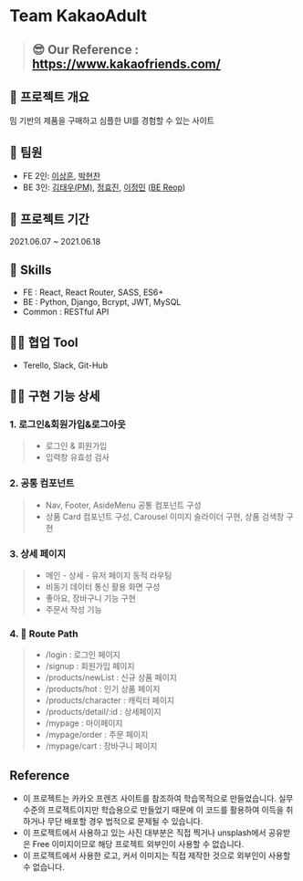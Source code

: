 # Team KakaoAdult

> ## 😎 Our Reference : https://www.kakaofriends.com/

## 💬 프로젝트 개요
밈 기반의 제품을 구매하고 심플한 UI를 경험할 수 있는 사이트 

## 👫 팀원

- FE 2인: [이상훈](), [박현찬]()
- BE 3인: [김태우(PM)](), [정효진](), [이정민]() ([BE Reop](https://github.com/wecode-bootcamp-korea/21-1st-KaKa0Adult-backend))

## 📅 프로젝트 기간

2021.06.07 ~ 2021.06.18

## 🔧 Skills

- FE : React, React Router, SASS, ES6+
- BE : Python, Django, Bcrypt, JWT, MySQL
- Common : RESTful API

## 🐱‍👤 협업 Tool

- Terello, Slack, Git-Hub


## 👍🏻 구현 기능 상세

### 1. 로그인&회원가입&로그아웃

> - 로그인 & 회원가입 
> - 입력창 유효성 검사 

### 2. 공통 컴포넌트

> - Nav, Footer, AsideMenu 공통 컴포넌트 구성 
> - 상품 Card 컴포넌트 구성, Carousel 이미지 슬라이더 구현, 상품 검색창 구현

### 3. 상세 페이지

> - 메인 - 상세 - 유저 페이지 동적 라우팅
> - 비동기 데이터 통신 활용 화면 구성
> - 좋아요, 장바구니 기능 구현
> - 주문서 작성 기능

### 4. 📎 Route Path

> - /login : 로그인 페이지
> - /signup : 회원가입 페이지
> - /products/newList : 신규 상품 페이지
> - /products/hot : 인기 상품 페이지
> - /products/character : 캐릭터 페이지
> - /products/detail/:id : 상세페이지
> - /mypage : 마이페이지
> - /mypage/order : 주문 페이지
> - /mypage/cart : 장바구니 페이지

## Reference

- 이 프로젝트는 카카오 프렌즈 사이트를 참조하여 학습목적으로 만들었습니다. 실무수준의 프로젝트이지만 학습용으로 만들었기 때문에 이 코드를 활용하여 이득을 취하거나 무단 배포할 경우 법적으로 문제될 수 있습니다.
- 이 프로젝트에서 사용하고 있는 사진 대부분은 직접 찍거나 unsplash에서 공유받은 Free 이미지이므로 해당 프로젝트 외부인이 사용할 수 없습니다.
- 이 프로젝트에서 사용한 로고, 커서 이미지는 직접 제작한 것으로 외부인이 사용할 수 없습니다.

